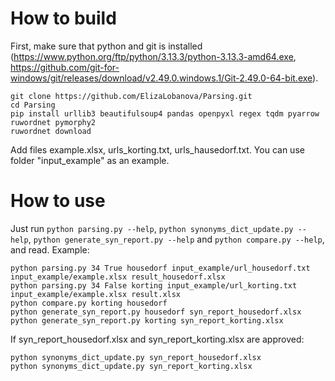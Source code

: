 # How to build

First, make sure that python and git is installed (https://www.python.org/ftp/python/3.13.3/python-3.13.3-amd64.exe, https://github.com/git-for-windows/git/releases/download/v2.49.0.windows.1/Git-2.49.0-64-bit.exe).

```
git clone https://github.com/ElizaLobanova/Parsing.git
cd Parsing
pip install urllib3 beautifulsoup4 pandas openpyxl regex tqdm pyarrow ruwordnet pymorphy2
ruwordnet download
```

Add files example.xlsx, urls_korting.txt, urls_hausedorf.txt. You can use folder "input_example" as an example.

# How to use

Just run `python parsing.py --help`, `python synonyms_dict_update.py --help`, `python generate_syn_report.py --help` and `python compare.py --help`, and read. Example:
```
python parsing.py 34 True housedorf input_example/url_housedorf.txt input_example/example.xlsx result_housedorf.xlsx
python parsing.py 34 False korting input_example/url_korting.txt input_example/example.xlsx result.xlsx
python compare.py korting housedorf
python generate_syn_report.py housedorf syn_report_housedorf.xlsx
python generate_syn_report.py korting syn_report_korting.xlsx
```
If syn_report_housedorf.xlsx and syn_report_korting.xlsx are approved:
```
python synonyms_dict_update.py syn_report_housedorf.xlsx
python synonyms_dict_update.py syn_report_korting.xlsx
```